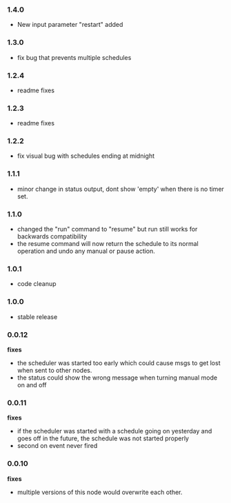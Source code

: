 ### 1.4.0

- New input parameter "restart" added

### 1.3.0

- fix bug that prevents multiple schedules

### 1.2.4

- readme fixes

### 1.2.3

- readme fixes

### 1.2.2

- fix visual bug with schedules ending at midnight

### 1.1.1

- minor change in status output, dont show 'empty' when there is no timer set.

### 1.1.0

- changed the "run" command to "resume" but run still works for backwards compatibility
- the resume command will now return the schedule to its normal operation and undo any manual or pause action.

### 1.0.1

- code cleanup

### 1.0.0

- stable release

### 0.0.12

**fixes**

- the scheduler was started too early which could cause msgs to get lost when sent to other nodes.
- the status could show the wrong message when turning manual mode on and off

### 0.0.11

**fixes**

- if the scheduler was started with a schedule going on yesterday and goes off in the future, the schedule was not started properly
- second on event never fired

### 0.0.10

**fixes**

- multiple versions of this node would overwrite each other. 


